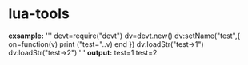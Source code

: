 # lua-tools
**exsample:**
'''
devt=require("devt")
dv=devt.new()
dv:setName("test",{
  on=function(v)
    print ("test="..v)
  end
})
dv:loadStr("test->1")
dv:loadStr("test->2")
'''
**output:**
test=1
test=2

